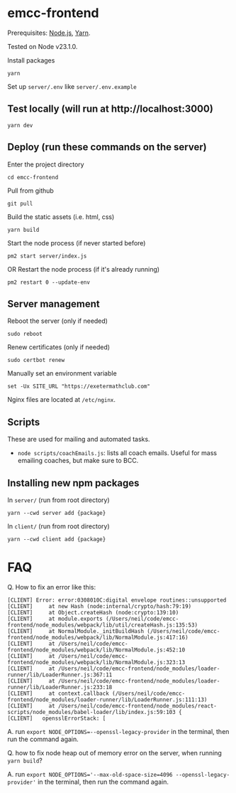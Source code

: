# emcc-frontend

Prerequisites: [Node.js](https://nodejs.org/en/), [Yarn](https://classic.yarnpkg.com/lang/en/docs/install/#windows-stable).

Tested on Node v23.1.0.

Install packages

```
yarn
```

Set up `server/.env` like `server/.env.example`

## Test locally (will run at http://localhost:3000)

```
yarn dev
```

## Deploy (run these commands on the server)

Enter the project directory

```
cd emcc-frontend
```

Pull from github

```
git pull
```

Build the static assets (i.e. html, css)

```
yarn build
```

Start the node process (if never started before)

```
pm2 start server/index.js
```

OR Restart the node process (if it's already running)

```
pm2 restart 0 --update-env
```

## Server management

Reboot the server (only if needed)

```
sudo reboot
```

Renew certificates (only if needed)

```
sudo certbot renew
```

Manually set an environment variable

```
set -Ux SITE_URL "https://exetermathclub.com"
```

Nginx files are located at `/etc/nginx`.

## Scripts

These are used for mailing and automated tasks.

- `node scripts/coachEmails.js`: lists all coach emails. Useful for mass emailing coaches, but make sure to BCC.

## Installing new npm packages

In `server/` (run from root directory)

```
yarn --cwd server add {package}
```

In `client/` (run from root directory)

```
yarn --cwd client add {package}
```

# FAQ

Q. How to fix an error like this:

```
[CLIENT] Error: error:0308010C:digital envelope routines::unsupported
[CLIENT]     at new Hash (node:internal/crypto/hash:79:19)
[CLIENT]     at Object.createHash (node:crypto:139:10)
[CLIENT]     at module.exports (/Users/neil/code/emcc-frontend/node_modules/webpack/lib/util/createHash.js:135:53)
[CLIENT]     at NormalModule._initBuildHash (/Users/neil/code/emcc-frontend/node_modules/webpack/lib/NormalModule.js:417:16)
[CLIENT]     at /Users/neil/code/emcc-frontend/node_modules/webpack/lib/NormalModule.js:452:10
[CLIENT]     at /Users/neil/code/emcc-frontend/node_modules/webpack/lib/NormalModule.js:323:13
[CLIENT]     at /Users/neil/code/emcc-frontend/node_modules/loader-runner/lib/LoaderRunner.js:367:11
[CLIENT]     at /Users/neil/code/emcc-frontend/node_modules/loader-runner/lib/LoaderRunner.js:233:18
[CLIENT]     at context.callback (/Users/neil/code/emcc-frontend/node_modules/loader-runner/lib/LoaderRunner.js:111:13)
[CLIENT]     at /Users/neil/code/emcc-frontend/node_modules/react-scripts/node_modules/babel-loader/lib/index.js:59:103 {
[CLIENT]   opensslErrorStack: [
```

A. run `export NODE_OPTIONS=--openssl-legacy-provider` in the terminal, then run the command again.

Q. how to fix node heap out of memory error on the server, when running `yarn build`?

A. run `export NODE_OPTIONS='--max-old-space-size=4096 --openssl-legacy-provider'` in the terminal, then run the command again.
